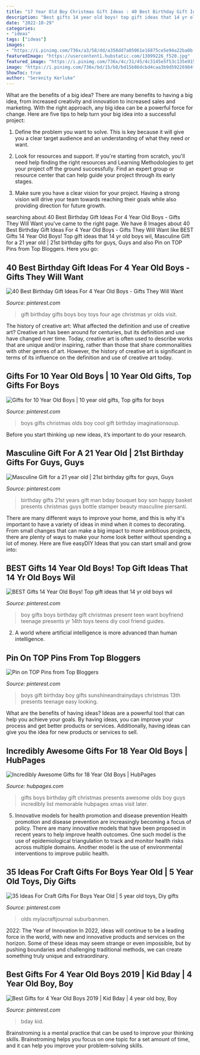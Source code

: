 ```yaml
---
title: "17 Year Old Boy Christmas Gift Ideas : 40 Best Birthday Gift Ideas For 4 Year Old Boys"
description: "Best gifts 14 year old boys! top gift ideas that 14 yr old boys wil"
date: "2022-10-29"
categories:
- "ideas"
tags: ["ideas"]
images:
- "https://i.pinimg.com/736x/a3/58/dd/a358dd7a05061e16875ce5e94a22ba0b.jpg"
featuredImage: "https://usercontent1.hubstatic.com/13099226_f520.jpg"
featured_image: "https://i.pinimg.com/736x/4c/31/45/4c3145e5f53c135e915579af747c396e.jpg"
image: "https://i.pinimg.com/736x/bd/15/b8/bd15b86dcbd4caa3b9d59226984f2b2f.jpg"
ShowToc: true
author: "Serenity Kerluke"
---
```



What are the benefits of a big idea?
There are many benefits to having a big idea, from increased creativity and innovation to increased sales and marketing. With the right approach, any big idea can be a powerful force for change. Here are five tips to help turn your big idea into a successful project:
1. Define the problem you want to solve. This is key because it will give you a clear target audience and an understanding of what they need or want.

2. Look for resources and support. If you're starting from scratch, you'll need help finding the right resources and Learning Methodologies to get your project off the ground successfully. Find an expert group or resource center that can help guide your project through its early stages.

3. Make sure you have a clear vision for your project. Having a strong vision will drive your team towards reaching their goals while also providing direction for future growth.

	

		
searching about 40 Best Birthday Gift Ideas For 4 Year Old Boys - Gifts They Will Want you've came to the right page. We have 8 Images about 40 Best Birthday Gift Ideas For 4 Year Old Boys - Gifts They Will Want like BEST Gifts 14 Year Old Boys! Top gift ideas that 14 yr old boys wil, Masculine Gift for a 21 year old | 21st birthday gifts for guys, Guys and also Pin on TOP Pins from Top Bloggers. Here you go:
		
    
## 40 Best Birthday Gift Ideas For 4 Year Old Boys - Gifts They Will Want

<img loading=lazy src="https://i.pinimg.com/736x/a3/58/dd/a358dd7a05061e16875ce5e94a22ba0b.jpg" onerror="this.onerror=null;this.src='https://tse2.mm.bing.net/th?id=OIP.xaM_EzZtufHlXJbyA80L2wHaLG&amp;pid=15.1';" alt="40 Best Birthday Gift Ideas For 4 Year Old Boys - Gifts They Will Want">

_Source: pinterest.com_

>gift birthday gifts boys boy toys four age christmas yr olds visit. 

	

The history of creative art: What affected the definition and use of creative art?
Creative art has been around for centuries, but its definition and use have changed over time. Today, creative art is often used to describe works that are unique and/or inspiring, rather than those that share commonalities with other genres of art. However, the history of creative art is significant in terms of its influence on the definition and use of creative art today.

    
## Gifts For 10 Year Old Boys | 10 Year Old Gifts, Top Gifts For Boys

<img loading=lazy src="https://i.pinimg.com/736x/4f/80/8e/4f808e2223c14a8651a27277e3bdf734.jpg" onerror="this.onerror=null;this.src='https://tse4.mm.bing.net/th?id=OIP.cSc_VVX-Zg3h9W82-93XGgHaLI&amp;pid=15.1';" alt="Gifts for 10 Year Old Boys | 10 year old gifts, Top gifts for boys">

_Source: pinterest.com_

>boys gifts christmas olds boy cool gift birthday imaginationsoup. 

	

Before you start thinking up new ideas, it’s important to do your research.

    
## Masculine Gift For A 21 Year Old | 21st Birthday Gifts For Guys, Guys

<img loading=lazy src="https://i.pinimg.com/736x/2c/32/1b/2c321b41f0bdc68a54bfa1620031ceef--boss-gifts-man-gifts.jpg" onerror="this.onerror=null;this.src='https://tse2.mm.bing.net/th?id=OIP.JYjg1JD2GOiEUV4md9k-sQHaJ4&amp;pid=15.1';" alt="Masculine Gift for a 21 year old | 21st birthday gifts for guys, Guys">

_Source: pinterest.com_

>birthday gifts 21st years gift man bday bouquet boy son happy basket presents christmas guys bottle stamper beauty masculine piersanti. 

	

There are many different ways to improve your home, and this is why it's important to have a variety of ideas in mind when it comes to decorating. From small changes that can make a big impact to more ambitious projects, there are plenty of ways to make your home look better without spending a lot of money. Here are five easyDIY Ideas that you can start small and grow into: 

    
## BEST Gifts 14 Year Old Boys! Top Gift Ideas That 14 Yr Old Boys Wil

<img loading=lazy src="https://i.pinimg.com/736x/4c/31/45/4c3145e5f53c135e915579af747c396e.jpg" onerror="this.onerror=null;this.src='https://tse1.mm.bing.net/th?id=OIP.hgiGTcpnCct2ixn5YGkmZgHaPH&amp;pid=15.1';" alt="BEST Gifts 14 Year Old Boys! Top gift ideas that 14 yr old boys wil">

_Source: pinterest.com_

>boy gifts boys birthday gift christmas present teen want boyfriend teenage presents yr 14th toys teens diy cool friend guides. 

	

2. A world where artificial intelligence is more advanced than human intelligence. 

    
## Pin On TOP Pins From Top Bloggers

<img loading=lazy src="https://i.pinimg.com/originals/1e/8e/66/1e8e66744d3fc73fd9c55d35d33b0dad.jpg" onerror="this.onerror=null;this.src='https://tse3.mm.bing.net/th?id=OIP.npJNQJYBZvrl5gdUtHQxnwHaLG&amp;pid=15.1';" alt="Pin on TOP Pins from Top Bloggers">

_Source: pinterest.com_

>boys gift birthday boy gifts sunshineandrainydays christmas 13th presents teenage easy looking. 

	

What are the benefits of having ideas?
Ideas are a powerful tool that can help you achieve your goals. By having ideas, you can improve your process and get better products or services. Additionally, having ideas can give you the idea for new products or services to sell.

    
## Incredibly Awesome Gifts For 18 Year Old Boys | HubPages

<img loading=lazy src="https://usercontent1.hubstatic.com/13099226_f520.jpg" onerror="this.onerror=null;this.src='https://tse1.mm.bing.net/th?id=OIP.GcGEXU05C8SxEWBQLOQ3oAHaLH&amp;pid=15.1';" alt="Incredibly Awesome Gifts for 18 Year Old Boys | HubPages">

_Source: hubpages.com_

>gifts boys birthday gift christmas presents awesome olds boy guys incredibly list memorable hubpages xmas visit later. 

	

5) Innovative models for health promotion and disease prevention
Health promotion and disease prevention are increasingly becoming a focus of policy. There are many innovative models that have been proposed in recent years to help improve health outcomes. One such model is the use of epidemiological triangulation to track and monitor health risks across multiple domains. Another model is the use of environmental interventions to improve public health.

    
## 35 Ideas For Craft Gifts For Boys Year Old | 5 Year Old Toys, Diy Gifts

<img loading=lazy src="https://i.pinimg.com/736x/84/d6/0e/84d60edbcf51ae4dccbca5323bd5ba91.jpg" onerror="this.onerror=null;this.src='https://tse2.mm.bing.net/th?id=OIP.gtLgRjeBkUAVF6Rbfa0s_QAAAA&amp;pid=15.1';" alt="35 Ideas For Craft Gifts For Boys Year Old | 5 year old toys, Diy gifts">

_Source: pinterest.com_

>olds mylacraftjournal suburbanmen. 

	

2022: The Year of Innovation
In 2022, ideas will continue to be a leading force in the world, with new and innovative products and services on the horizon. Some of these ideas may seem strange or even impossible, but by pushing boundaries and challenging traditional methods, we can create something truly unique and extraordinary.

    
## Best Gifts For 4 Year Old Boys 2019 | Kid Bday | 4 Year Old Boy, Boy

<img loading=lazy src="https://i.pinimg.com/736x/bd/15/b8/bd15b86dcbd4caa3b9d59226984f2b2f.jpg" onerror="this.onerror=null;this.src='https://tse4.mm.bing.net/th?id=OIP.6I3qQ2oBzpeHcPl3KrqH1wHaPG&amp;pid=15.1';" alt="Best Gifts for 4 Year Old Boys 2019 | Kid Bday | 4 year old boy, Boy">

_Source: pinterest.com_

>bday kid. 

	

Brainstroming is a mental practice that can be used to improve your thinking skills. Brainstroming helps you focus on one topic for a set amount of time, and it can help you improve your problem-solving skills.

